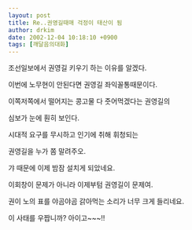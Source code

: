 ```yaml
---
layout: post
title: Re..권영길때매 걱정이 태산이 됨
author: drkim
date: 2002-12-04 10:18:10 +0900
tags: [깨달음의대화]
---
```

조선일보에서 권영길 키우기 하는 이유를 알겠다.
  
이번에 노무현이 안된다면 권영길 좌익꼴통때문이다.
  
이쪽저쪽에서 떨어지는 콩고물 다 줏어먹겠다는 권영길의
  
심보가 눈에 훤히 보인다.
  
시대적 요구를 무시하고 인기에 취해 휘청되는
  
권영길을 누가 쫌 말려주오.
  
갸 때문에 이제 밤잠 설치게 되았네요.
  
이회창이 문제가 아니라 이제부텀 권영길이 문제여.
  
권이 노의 표를 야곰야곰 갉아먹는 소리가 너무 크게 들리네요.
  
이 사태를 우짭니까? 아이고~~~!!